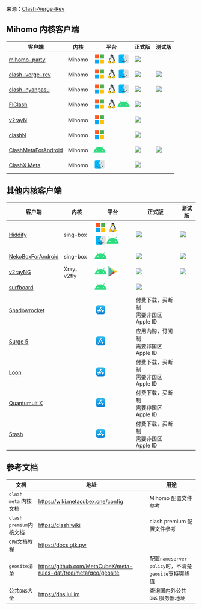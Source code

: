 来源：[Clash-Verge-Rev](https://clash-verge-rev.github.io/friendship.html)

## Mihomo 内核客户端

| 客户端                                                                                             | 内核    | 平台                                                                                                                                                     | 正式版                                                                                                                                                                                      | 测试版                                                                                                                                                                                                                      |
| -------------------------------------------------------------------------------------------------- | ------- | -------------------------------------------------------------------------------------------------------------------------------------------------------- | ------------------------------------------------------------------------------------------------------------------------------------------------------------------------------------------- | --------------------------------------------------------------------------------------------------------------------------------------------------------------------------------------------------------------------------- |
| [mihomo-party](https://github.com/mihomo-party-org/mihomo-party)                              | Mihomo    | <img width="32" src="https://raw.githubusercontent.com/Repcz/Repcz.github.io/main/docs/assets/icons/microsoft.svg" /><img width="32" src="https://raw.githubusercontent.com/Repcz/Repcz.github.io/main/docs/assets/icons/linux.svg" /><img width="32" src="https://raw.githubusercontent.com/Repcz/Repcz.github.io/main/docs/assets/icons/macos.svg" />  | <a href='https://github.com/mihomo-party-org/mihomo-party/releases/latest'><img src="https://img.shields.io/github/v/release/mihomo-party-org/mihomo-party?label=正式版"></a>           |  |
| [clash-verge-rev](https://github.com/clash-verge-rev/clash-verge-rev)                              | Mihomo    | <img width="32" src="https://raw.githubusercontent.com/Repcz/Repcz.github.io/main/docs/assets/icons/microsoft.svg" /><img width="32" src="https://raw.githubusercontent.com/Repcz/Repcz.github.io/main/docs/assets/icons/linux.svg" /><img width="32" src="https://raw.githubusercontent.com/Repcz/Repcz.github.io/main/docs/assets/icons/macos.svg" />  | <a href='https://github.com/clash-verge-rev/clash-verge-rev/releases/latest'><img src="https://img.shields.io/github/v/release/clash-verge-rev/clash-verge-rev?label=正式版"></a>           | <a href='https://github.com/clash-verge-rev/clash-verge-rev/releases/tag/alpha'><img src="https://img.shields.io/github/v/release/clash-verge-rev/clash-verge-rev?include_prereleases&label=测试版&color=green"></a>        |
| [clash-nyanpasu](https://github.com/LibNyanpasu/clash-nyanpasu)                                    | Mihomo    | <img width="32" src="https://raw.githubusercontent.com/Repcz/Repcz.github.io/main/docs/assets/icons/microsoft.svg" /><img width="32" src="https://raw.githubusercontent.com/Repcz/Repcz.github.io/main/docs/assets/icons/linux.svg" /><img width="32" src="https://raw.githubusercontent.com/Repcz/Repcz.github.io/main/docs/assets/icons/macos.svg" />  | <a href='https://github.com/LibNyanpasu/clash-nyanpasu/releases/latest'><img src="https://img.shields.io/github/v/release/LibNyanpasu/clash-nyanpasu?label=正式版"></a>                     | <a href='https://github.com/LibNyanpasu/clash-nyanpasu/releases/tag/alpha'><img src="https://img.shields.io/github/v/release/LibNyanpasu/clash-nyanpasu?include_prereleases&label=测试版&color=green"></a>                  |
| [FlClash](https://github.com/chen08209/FlClash)                                                    | Mihomo    | <img width="32" src="https://raw.githubusercontent.com/Repcz/Repcz.github.io/main/docs/assets/icons/microsoft.svg" /><img width="32" src="https://raw.githubusercontent.com/Repcz/Repcz.github.io/main/docs/assets/icons/linux.svg" /><img width="32" src="https://raw.githubusercontent.com/Repcz/Repcz.github.io/main/docs/assets/icons/android.svg"/> | <a href='https://github.com/chen08209/FlClash/releases/latest'><img src="https://img.shields.io/github/v/release/chen08209/FlClash?label=正式版"></a>                                       |                                                                                                                                                                                                                             |
| [v2rayN](https://github.com/2dust/v2rayN)                                                          | Mihomo    | <img width="32" src="https://raw.githubusercontent.com/Repcz/Repcz.github.io/main/docs/assets/icons/microsoft.svg" />                                                                                                    | <a href='https://github.com/2dust/v2rayN/releases/latest'><img src="https://img.shields.io/github/v/release/2dust/v2rayN?label=正式版"></a>                                                 |                                                                                                                                                                                                                             |
| [clashN](https://github.com/2dust/clashN)                                                          | Mihomo    | <img width="32" src="https://raw.githubusercontent.com/Repcz/Repcz.github.io/main/docs/assets/icons/microsoft.svg" />                                                                                                    | <a href='https://github.com/2dust/clashN/releases/latest'><img src="https://img.shields.io/github/v/release/2dust/clashN?label=正式版"></a>                                                 |                                                                                                                                                                                                                             |
| [ClashMetaForAndroid](https://github.com/MetaCubeX/ClashMetaForAndroid)                            | Mihomo    | <img width="32" src="https://raw.githubusercontent.com/Repcz/Repcz.github.io/main/docs/assets/icons/android.svg"/>                                                                                                       | <a href='https://github.com/MetaCubeX/ClashMetaForAndroid/releases/latest'><img src="https://img.shields.io/github/v/release/MetaCubeX/ClashMetaForAndroid?label=正式版"></a>               | <a href='https://github.com/MetaCubeX/ClashMetaForAndroid/releases/tag/Prerelease-alpha'><img src="https://img.shields.io/github/v/release/MetaCubeX/ClashMetaForAndroid?include_prereleases&label=测试版&color=green"></a> |
| [ClashX.Meta](https://github.com/MetaCubeX/ClashX.Meta)                                            | Mihomo    | <img width="32" src="https://raw.githubusercontent.com/Repcz/Repcz.github.io/main/docs/assets/icons/macos.svg" />                                                                                                        | <a href='https://github.com/MetaCubeX/ClashX.Meta/releases/latest'><img src="https://img.shields.io/github/v/release/MetaCubeX/ClashX.Meta?label=正式版"></a>                               |                                                                                                                                                                                                                             |

## 其他内核客户端

| 客户端                                                                     | 内核        | 平台                                                                                                                                                                                                      | 正式版                                                                                                                                                                        | 测试版                                                                                                                                                                                                 |
| -------------------------------------------------------------------------- | ----------- | --------------------------------------------------------------------------------------------------------------------------------------------------------------------------------------------------------- | ----------------------------------------------------------------------------------------------------------------------------------------------------------------------------- | ------------------------------------------------------------------------------------------------------------------------------------------------------------------------------------------------------ |
| [Hiddify](https://github.com/hiddify/hiddify-next)                         | sing-box    | <img width="32" src="https://raw.githubusercontent.com/Repcz/Repcz.github.io/main/docs/assets/icons/microsoft.svg" /><img width="32" src="https://raw.githubusercontent.com/Repcz/Repcz.github.io/main/docs/assets/icons/linux.svg" /><img width="32" src="https://raw.githubusercontent.com/Repcz/Repcz.github.io/main/docs/assets/icons/macos.svg" /><img width="32" src="https://raw.githubusercontent.com/Repcz/Repcz.github.io/main/docs/assets/icons/android.svg"/> | <a href='https://github.com/hiddify/hiddify-next/releases/latest'><img src="https://img.shields.io/github/v/release/hiddify/hiddify-next?label=正式版"></a>                   | <a href='https://github.com/hiddify/hiddify-next/releases'><img src="https://img.shields.io/github/v/release/hiddify/hiddify-next?include_prereleases&label=测试版&color=green"></a>                   |
| [NekoBoxForAndroid](https://github.com/MatsuriDayo/NekoBoxForAndroid)      | sing-box    | <img width="32" src="https://raw.githubusercontent.com/Repcz/Repcz.github.io/main/docs/assets/icons/android.svg"/>                                                                                                                                                        | <a href='https://github.com/MatsuriDayo/NekoBoxForAndroid/releases/latest'><img src="https://img.shields.io/github/v/release/MatsuriDayo/NekoBoxForAndroid?label=正式版"></a> | <a href='https://github.com/MatsuriDayo/NekoBoxForAndroid/releases'><img src="https://img.shields.io/github/v/release/MatsuriDayo/NekoBoxForAndroid?include_prereleases&label=测试版&color=green"></a> |
| [v2rayNG](https://github.com/2dust/v2rayNG)                                | Xray、v2fly | <img width="32" src="https://raw.githubusercontent.com/Repcz/Repcz.github.io/main/docs/assets/icons/android.svg"/><a href="https://play.google.com/store/apps/details?id=com.v2ray.ang"><img width="32" src="https://raw.githubusercontent.com/Repcz/Repcz.github.io/main/docs/assets/icons/google_play.svg"/></a>                        | <a href='https://github.com/2dust/v2rayNG/releases/latest'><img src="https://img.shields.io/github/v/release/2dust/v2rayNG?label=正式版"></a>                                 | <a href='https://github.com/2dust/v2rayNG/releases'><img src="https://img.shields.io/github/v/release/2dust/v2rayNG?include_prereleases&label=测试版&color=green"></a>                                 |
| [surfboard](https://github.com/getsurfboard/surfboard)                     |             | <img width="32" src="https://raw.githubusercontent.com/Repcz/Repcz.github.io/main/docs/assets/icons/android.svg"/>                                                                                                                                                        | <a href='https://github.com/getsurfboard/surfboard/releases/latest'><img src="https://img.shields.io/github/v/release/getsurfboard/surfboard?label=正式版"></a>               |                                                                                                                                                                                                        |
| [Shadowrocket](https://apps.apple.com/us/app/shadowrocket/id932747118)     |             | <a href="https://apps.apple.com/us/app/shadowrocket/id932747118"><img width="32" src="https://raw.githubusercontent.com/Repcz/Repcz.github.io/main/docs/assets/icons/app_store.svg"/></a>                                                                                 | 付费下载，买断制<br />需要非国区 Apple ID                                                                                                                                     |                                                                                                                                                                                                        |
| [Surge 5](https://apps.apple.com/us/app/surge-5/id1442620678)              |             | <a href="https://apps.apple.com/us/app/surge-5/id1442620678"><img width="32" src="https://raw.githubusercontent.com/Repcz/Repcz.github.io/main/docs/assets/icons/app_store.svg"/></a>                                                                                     | 应用内购，订阅制<br />需要非国区 Apple ID                                                                                                                                     |                                                                                                                                                                                                        |
| [Loon](https://apps.apple.com/us/app/loon/id1373567447)                    |             | <a href="https://apps.apple.com/us/app/loon/id1373567447"><img width="32" src="https://raw.githubusercontent.com/Repcz/Repcz.github.io/main/docs/assets/icons/app_store.svg"/></a>                                                                                        | 付费下载，买断制<br />需要非国区 Apple ID                                                                                                                                     |                                                                                                                                                                                                        |
| [Quantumult X](https://apps.apple.com/us/app/quantumult-x/id1443988620)    |             | <a href="https://apps.apple.com/us/app/quantumult-x/id1443988620"><img width="32" src="https://raw.githubusercontent.com/Repcz/Repcz.github.io/main/docs/assets/icons/app_store.svg"/></a>                                                                                | 付费下载，买断制<br />需要非国区 Apple ID                                                                                                                                     |                                                                                                                                                                                                        |
| [Stash](https://apps.apple.com/us/app/stash-rule-based-proxy/id1596063349) |             | <a href="https://apps.apple.com/us/app/stash-rule-based-proxy/id1596063349"><img width="32" src="https://raw.githubusercontent.com/Repcz/Repcz.github.io/main/docs/assets/icons/app_store.svg"/></a>                                                                      | 付费下载，买断制<br />需要非国区 Apple ID                                                                                                                                     |                                                                                                                                                                                                        |

## 参考文档

| 文档                    | 地址                                                              | 用途                                                 |
| ----------------------- | ----------------------------------------------------------------- | ---------------------------------------------------- |
| `clash meta` 内核文档   | https://wiki.metacubex.one/config                                 | Mihomo 配置文件参考                              |
| `clash premium`内核文档 | https://clash.wiki                                                | clash premium 配置文件参考                           |
| `CFW`文档教程           | https://docs.gtk.pw                                               |                                                      |
| `geosite`清单           | https://github.com/MetaCubeX/meta-rules-dat/tree/meta/geo/geosite | 配置`nameserver-policy`时，不清楚`geosite`支持哪些值 |
| 公共`DNS`大全           | https://dns.iui.im                                                | 查询国内外公共`DNS` 服务器地址                       |